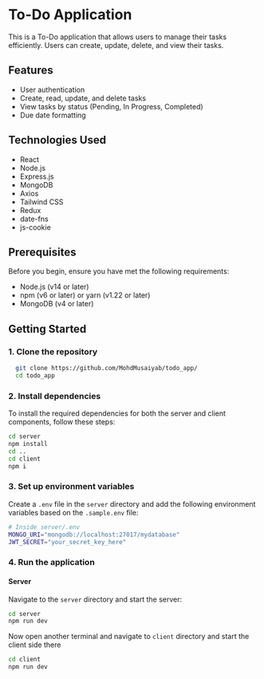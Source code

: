 # To-Do Application

This is a To-Do application that allows users to manage their tasks efficiently. Users can create, update, delete, and view their tasks.


## Features

- User authentication
- Create, read, update, and delete tasks
- View tasks by status (Pending, In Progress, Completed)
- Due date formatting

## Technologies Used

- React
- Node.js
- Express.js
- MongoDB
- Axios
- Tailwind CSS
- Redux
- date-fns
- js-cookie

## Prerequisites

Before you begin, ensure you have met the following requirements:

- Node.js (v14 or later)
- npm (v6 or later) or yarn (v1.22 or later)
- MongoDB (v4 or later)
  
## Getting Started

### 1. Clone the repository
```bash
  git clone https://github.com/MohdMusaiyab/todo_app/
  cd todo_app
```
### 2. Install dependencies
To install the required dependencies for both the server and client components, follow these steps:
```bash
cd server
npm install
cd ..
cd client
npm i
```
### 3. Set up environment variables
Create a `.env` file in the `server` directory and add the following environment variables based on the `.sample.env` file:

```bash
# Inside server/.env
MONGO_URI="mongodb://localhost:27017/mydatabase"
JWT_SECRET="your_secret_key_here"
```
### 4. Run the application

#### Server
Navigate to the `server` directory and start the server:
```bash
cd server
npm run dev
```
Now open another terminal and navigate to `client` directory and start the client side there
```bash
cd client
npm run dev
